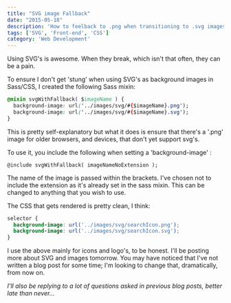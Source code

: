 ```yaml
---
title: "SVG image Fallback"
date: "2015-05-18"
description: 'How to feelback to .png when transitioning to .svg images'
tags: ['SVG', 'Front-end', 'CSS']
category: 'Web Development'
---
```


Using SVG's is awesome. When they break, which isn't that often, they can be a pain.

To ensure I don't get 'stung' when using SVG's as background images in Sass/CSS, I created the following Sass mixin:

```css
@mixin svgWithFallback( $imageName ) {
  background-image: url('../images/svg/#{$imageName}.png');
  background-image: url('../images/svg/#{$imageName}.svg');
}
```

This is pretty self-explanatory but what it does is ensure that there's a '.png' image for older browsers, and 
devices, that don't yet support svg's.

To use it, you include the following when setting a 'background-image' :

`@include svgWithFallback( imageNameNoExtension );`

The name of the image is passed within the brackets. I've chosen not to include the extension as it's already set in 
the sass mixin. This can be changed to anything that you wish to use.

The CSS that gets rendered is pretty clean, I think:

```css
selector {
  background-image: url('../images/svg/searchIcon.png');
  background-image: url('../images/svg/searchIcon.svg');
}
```
 

I use the above mainly for icons and logo's, to be honest. I'll be posting more about SVG and images tomorrow. You 
may have noticed that I've not written a blog post for some time; I'm looking to change that, dramatically, from now on.

_I'll also be replying to a lot of questions asked in previous blog posts, better late than never..._
